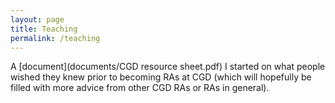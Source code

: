 ```yaml
---
layout: page
title: Teaching
permalink: /teaching
---
```


A [document](documents/CGD resource sheet.pdf) I started on what people wished they knew prior to becoming RAs at CGD (which will hopefully be filled with more advice from other CGD RAs or RAs in general).

